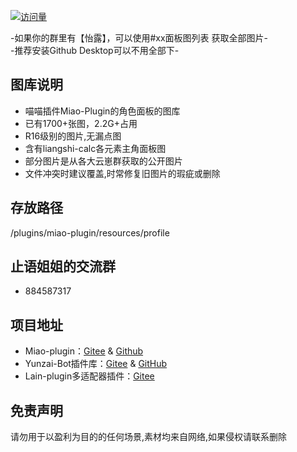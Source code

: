 <p align="center">

  [![访问量](https://profile-counter.glitch.me/Miao-Plugin-MBT/count.svg)](https://github.com/GuGuNiu/Miao-Plugin-MBT)

</p>

-如果你的群里有【怡露】，可以使用#xx面板图列表 获取全部图片-<br>
-推荐安装Github Desktop可以不用全部下-<br>

## 图库说明
- 喵喵插件Miao-Plugin的角色面板的图库<br>
- 已有1700+张图，2.2G+占用<br>
- R16级别的图片,无漏点图<br>
- 含有liangshi-calc各元素主角面板图<br>
- 部分图片是从各大云崽群获取的公开图片<br>
- 文件冲突时建议覆盖,时常修复旧图片的瑕疵或删除<br>
## 存放路径
/plugins/miao-plugin/resources/profile
## 止语姐姐的交流群
- 884587317
## 项目地址
* Miao-plugin：[Gitee](https://gitee.com/yoimiya-kokomi/miao-plugin) & [Github](https://github.com/yoimiya-kokomi/miao-plugin)
* Yunzai-Bot插件库：[Gitee](https://gitee.com/Hikari666/Yunzai-Bot-plugins-index) & [GitHub](https://github.com/HiArcadia/Yunzai-Bot-plugins-index)
* Lain-plugin多适配器插件：[Gitee](https://gitee.com/Zyy955/Lain-plugin)
## 免责声明
请勿用于以盈利为目的的任何场景,素材均来自网络,如果侵权请联系删除
